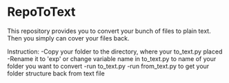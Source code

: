 # RepoToText

This repository provides you to convert your bunch of files to plain text.
Then you simply can cover your files back.

Instruction:
-Copy your folder to the directory, where your to_text.py placed
-Rename it to 'exp' or change variable name in to_text.py to name of your folder you want to convert
-run to_text.py
-run from_text.py to get your folder structure back from text file
